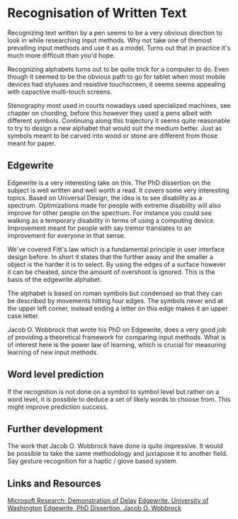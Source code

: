 # Recognisation of Written Text

Recognizing text written by a pen seems to be a very obvious direction to look in while researching input methods.  Why not take one of  themost prevailing input methods and use it as a model. Turns out that in practice it's much more difficult than you'd hope.   

Recognizing alphabets turns out to be quite trick for a computer to do. Even though it seemed to be the obvious path to go for  tablet when  most mobile devices had styluses and resistive touchscreen, it seems seems appealing with capactive multi-touch screens.

Stenography most used in courts nowadays used specialized machines, see chapter on chording, before this however they used a pens albeit with different symbols. Continuing along this trajectory it seems  quite reasonable to try to design a new alphabet that would suit the medium   better. Just as symbols meant to be carved into wood or stone are different from those meant for paper.

## Edgewrite
Edgewrite is a very interesting take on this.  The PhD dissertion on the subject is well written and well worth a read. It covers some very interesting topics. Based on Universal Design, the idea is to see disability as a spectrum. Optimizations made  for people with extreme  disability will also improve for other people  on the spectrum. For instance you could see walking as a temporary disability in terms  of using a  computing device.  Improvement meant for  people  with say tremor translates to an improvement for everyone in that sense.

We've covered Fitt's law which is a fundamental principle in user interface design before. In short it states that the further away and  the smaller a object is the harder it is to select. By using the edges of a surface  however it can be cheated, since the  amount of  overshoot is ignored. This is the basis of the edgewrite alphabet. 

The alphabet is  based on roman symbols but condensed so that they can be  described by movements  hitting  four edges. The symbols never end at the upper left corner, instead ending a letter on this edge makes it an upper case letter.

Jacob O. Wobbrock that wrote his PhD on Edgewrite, does a very good job of providing a theoretical framework for comparing input methods. What is of interest here is the power law  of learning, which is crucial for measuring learning of new input methods.

## Word level prediction
If the recognition  is  not done on  a symbol to symbol level but rather on a word  level,  it  is possible to deduce a set of  likely words to choose  from. This might improve prediction success.

## Further development
The work that Jacob O. Wobbrock have done is quite impressive. It would be possible to take the same methodology and juxtapose it to another field. Say gesture recognition for a haptic / glove based system.

## Links and Resources
[Microsoft Research: Demonstration of Delay](https://youtu.be/vOvQCPLkPt4)
[Edgewrite, University of Washington](http://depts.washington.edu/ewrite/)
[Edgewrite, PhD Dissertion,   Jacob O. Wobbrock](http://depts.washington.edu/ewrite/)
